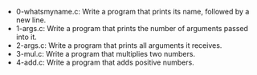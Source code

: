 - 0-whatsmyname.c: Write a program that prints its name, followed by a new line.
- 1-args.c: Write a program that prints the number of arguments passed into it.
- 2-args.c: Write a program that prints all arguments it receives.
- 3-mul.c: Write a program that multiplies two numbers.
- 4-add.c: Write a program that adds positive numbers.
